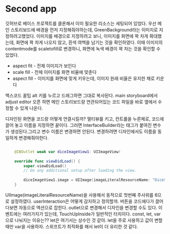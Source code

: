#  Second app
깃허브로 베이스 프로젝트를 클론해서 이미 필요한 리소스는 세팅되어 있었다. 우선 메인 스토리보드에 배경을 먼저 지정해줘야하는데, GreenBackground라는 이미지로 지정하려고했었다. 이미지를 배경으로 지정하려고 보니, 이미지를 화면에 꽉 차게 확대했는데, 화면에 꽉 차게 나오지 않고, 흰색 여백을 남기는 것을 확인하였다. 이때 이미지의 contentmode를 scaletofill로 변경하니, 화면에 녹색 배경이 꽉 차는 것을 확인할 수 있었다.
* aspect fit - 전체 이미지가 보인다
* scale fill - 전체 이미지를 화면 비율에 맞춘다
* aspect fill - 이미지를 화면에 맞게 키우는데, 이미지 원래 비율은 유지한 채로 키운다

엑스코드 꿀팁 alt 키를 누르고 드래그하면 그대로 복사된다. main storyboard에서 adjust editor 오픈 하면 메인 스토리보드랑 연관되어있는 코드 파일을 바로 옆에서 수정할 수 있게 나온다. 

디자인된 화면을 코드랑 어떻게 연결시킬까? 멀티뷰를 키고, 컨트롤을 누른체로, 코드에 끌어 놓고 이름을 지정하면 끝이다. 그러면 InterfaceBuilder라는 태그가 붙여진 변수가 생성된다.그리고 변수 이름은 변경하면 안된다. 변경하려면 디자인에서도 이름을 동일하게 변경해줘야한다. 
```swift

    @IBOutlet weak var diceImageView1: UIImageView!
    
    override func viewDidLoad() {
        super.viewDidLoad()
        // Do any additional setup after loading the view.
        
        diceImageView1.image = UIImage(imageLiteralResourceName: "DiceSix")
    }
``` 
UIImage(imageLiteralResourceName)을 사용해서 동적으로 첫번째 주사위를 6으로 설정하였다. userInteraction은 어떻게 감지하고 정의할까. 버튼을 코드에다가 끌어다보면 자동으로 액션으로 잡힌다. outlet으로 변경해서 디자인을 변경할 수도 있다. 이벤트에는 여러가지가 있는데, TouchUpInside가 일반적인 터치이다. 
const, let, var 으로 나눠지는 이유는?? let은 여기서는 상수인 것 같아. let을 주로 사용하고 값이 변할때만 var을 사용하자. 스위프트가 최적화를 해서 let이 더 유리한 것 같다.
